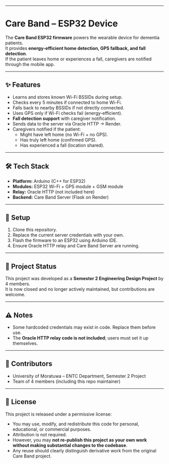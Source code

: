 
---

# Care Band – ESP32 Device

The **Care Band ESP32 firmware** powers the wearable device for dementia patients.  
It provides **energy-efficient home detection, GPS fallback, and fall detection**.  
If the patient leaves home or experiences a fall, caregivers are notified through the mobile app.

---

## ✨ Features
- Learns and stores known Wi-Fi BSSIDs during setup.
- Checks every 5 minutes if connected to home Wi-Fi.
- Falls back to nearby BSSIDs if not directly connected.
- Uses GPS only if Wi-Fi checks fail (energy-efficient).
- **Fall detection support** with caregiver notification.
- Sends data to the server via Oracle HTTP → Render.
- Caregivers notified if the patient:
  - Might have left home (no Wi-Fi + no GPS).
  - Has truly left home (confirmed GPS).
  - Has experienced a fall (location shared).

---

## 🛠️ Tech Stack
- **Platform:** Arduino (C++ for ESP32)  
- **Modules:** ESP32 Wi-Fi + GPS module + GSM module
- **Relay:** Oracle HTTP (not included here)  
- **Backend:** Care Band Server (Flask on Render)

---

## 🚀 Setup
1. Clone this repository.
2. Replace the current server credentials with your own.
3. Flash the firmware to an ESP32 using Arduino IDE.
4. Ensure Oracle HTTP relay and Care Band Server are running.

---

## 📌 Project Status
This project was developed as a **Semester 2 Engineering Design Project** by 4 members.  
It is now closed and no longer actively maintained, but contributions are welcome.

---

## ⚠️ Notes
- Some hardcoded credentials may exist in code. Replace them before use.  
- The **Oracle HTTP relay code is not included**; users must set it up themselves.  

---

## 👥 Contributors
- University of Moratuwa – ENTC Department, Semester 2 Project  
- Team of 4 members (including this repo maintainer)

---

## 📜 License
This project is released under a permissive license:

- You may use, modify, and redistribute this code for personal, educational, or commercial purposes.  
- Attribution is not required.  
- However, you may **not re-publish this project as your own work without making substantial changes to the codebase**.  
- Any reuse should clearly distinguish derivative work from the original Care Band project.

